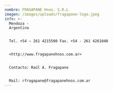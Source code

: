 ```yaml
---
nombre: FRAGAPANE Hnos. S.R.L
imagen: /images/uploads/fragapane-logo.jpeg
info: >-
  Mendoza -
  Argentina                                                                                                                                                  


  Tel. +54 – 261 4215500 Fax. +54 - 261 4261040                                                                                                     


  <http://www.fragapanehnos.com.ar>                                                                                                                                     


  Contacto: Raúl A. Fragapane


  Mail: rfragapane@fragapanehnos.com.ar
---
```

